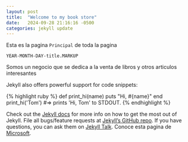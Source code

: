 ```yaml
---
layout: post
title:  "Welcome to my book store"
date:   2024-09-28 21:16:16 -0500
categories: jekyll update
---
```

Esta es la pagina `Principal` de toda la pagina 


`YEAR-MONTH-DAY-title.MARKUP`

Somos un negocio que se dedica a la venta de libros y otros articulos interesantes

Jekyll also offers powerful support for code snippets:

{% highlight ruby %}
def print_hi(name)
  puts "Hi, #{name}"
end
print_hi('Tom')
#=> prints 'Hi, Tom' to STDOUT.
{% endhighlight %}

Check out the [Jekyll docs][jekyll-docs] for more info on how to get the most out of Jekyll. File all bugs/feature requests at [Jekyll’s GitHub repo][jekyll-gh]. If you have questions, you can ask them on [Jekyll Talk][jekyll-talk].
Conoce esta pagina de [Microsoft][jekyll-1].

[jekyll-docs]: https://jekyllrb.com/docs/home
[jekyll-gh]:   https://github.com/jekyll/jekyll
[jekyll-talk]: https://talk.jekyllrb.com/
[jekyll-1]: https://www.microsoft.com/es-pe